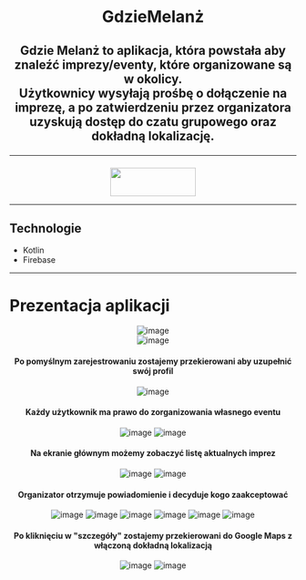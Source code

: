 <div align="center">

# GdzieMelanż

## Gdzie Melanż to aplikacja, która powstała aby znaleźć imprezy/eventy, które organizowane są w okolicy. <br> Użytkownicy wysyłają prośbę o dołączenie na imprezę, a po zatwierdzeniu przez organizatora uzyskują dostęp do czatu grupowego oraz dokładną lokalizację.<hr>

  [<img src="https://img.shields.io/badge/Download-brightgreen" width="150" height="50" >](https://github.com/Teoeo123/AplikacjaTelefon/files/9275025/GdzieMelanz.zip)
</div>
<hr>

## Technologie
<ul>
<li>Kotlin</li>
<li>Firebase</li>
</ul>


</div>
<hr>

# Prezentacja aplikacji

<div align="center">
  <img src="https://user-images.githubusercontent.com/101346105/178159329-b141b119-0973-456e-9fd7-9cd2dabad0f3.png" alt="image">
</div>

<div align="center">
  <img src="https://user-images.githubusercontent.com/101346105/178159380-a4dec7f8-fb9b-4583-b2b3-34f7cdb3a236.png" alt="image">
</div>

<div align="center">

#### Po pomyślnym zarejestrowaniu zostajemy przekierowani aby uzupełnić swój profil

</div>

<div align="center">
  <img src="https://user-images.githubusercontent.com/101346105/178159455-a68a38d1-a918-48be-890b-ac00c79e9f23.png" alt="image">
</div>

<div align="center">

#### Każdy użytkownik ma prawo do zorganizowania własnego eventu

</div>

<div align="center">
  <img src="https://user-images.githubusercontent.com/101346105/178159581-373fc6de-e42b-4aea-8d9f-5a6dcbfbd5fd.png" alt="image">
  <img src="https://user-images.githubusercontent.com/101346105/178159620-a6834d3a-c8b8-4a20-bee4-04db3002984c.png" alt="image">
</div>

<div align="center">

#### Na ekranie głównym możemy zobaczyć listę aktualnych imprez

</div>

<div align="center">
  <img src="https://user-images.githubusercontent.com/101346105/178159983-71cb36c6-4bfa-46b7-9800-21eaa5954472.png" alt="image">
  <img src="https://user-images.githubusercontent.com/101346105/178159993-6d183ef6-33b8-446d-ac9a-7f569563d39d.png" alt="image">
</div>

<div align="center">

#### Organizator otrzymuje powiadomienie i decyduje kogo zaakceptować

</div>

<div align="center">
  <img src="https://user-images.githubusercontent.com/101346105/178160320-7a326233-293e-4d18-8787-1b21011e9cb0.png" alt="image">
  <img src="https://user-images.githubusercontent.com/101346105/178160322-07cdbd1f-7eaf-47f3-94d1-fd94c50a0341.png" alt="image">
  <img src="https://user-images.githubusercontent.com/101346105/178160328-ae5aa3e8-7d3a-4200-bd75-f07a266b4929.png" alt="image">
  <img src="https://user-images.githubusercontent.com/101346105/178160333-5cd97dc6-d166-46b7-acbe-0b592effc44a.png" alt="image">
  <img src="https://user-images.githubusercontent.com/101346105/178160345-76114b50-a5d6-4e15-b8ee-b434528408d0.png" alt="image">
  <img src="https://user-images.githubusercontent.com/101346105/178160349-5e7de854-3989-40fb-b277-0b2a8ebd0d3c.png" alt="image">
</div>

<div align="center">

#### Po kliknięciu w "szczegóły" zostajemy przekierowani do Google Maps z włączoną dokładną lokalizacją

</div>

<div align="center">
  <img src="https://user-images.githubusercontent.com/101346105/178160376-8c582f16-d557-4a97-974a-a0cb6cc6b081.png" alt="image">
  <img src="https://user-images.githubusercontent.com/101346105/178160371-62923bb6-8cca-47be-ad74-00ec09a140fc.png" alt="image">
</div>


